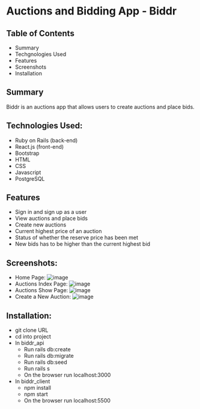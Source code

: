 # Auctions and Bidding App - Biddr

## Table of Contents
- Summary
- Techgnologies Used
- Features
- Screenshots
- Installation

## Summary
Biddr is an auctions app that allows users to create auctions and place bids.

## Technologies Used:

- Ruby on Rails (back-end)
- React.js (front-end)
- Bootstrap
- HTML
- CSS
- Javascript
- PostgreSQL

## Features

- Sign in and sign up as a user
- View auctions and place bids
- Create new auctions
- Current highest price of an auction
- Status of whether the reserve price has been met
- New bids has to be higher than the current highest bid

## Screenshots:

- Home Page:
![image](https://user-images.githubusercontent.com/71687298/189024155-c57b1dac-2285-4218-9474-b3f121d581a7.png)
- Auctions Index Page:
![image](https://user-images.githubusercontent.com/71687298/189024180-5ba71a97-b36b-490c-b530-df40a0f535c9.png)
- Auctions Show Page:
![image](https://user-images.githubusercontent.com/71687298/189024198-ad88ff84-0de9-4cb0-af8d-96a84815e120.png)
- Create a New Auction:
![image](https://user-images.githubusercontent.com/71687298/189024218-c47c9441-06dd-423f-b072-c633ebd4c5ed.png)

## Installation:

- git clone URL
- cd into project
- In biddr_api
    - Run rails db:create
    - Run rails db:migrate
    - Run rails db:seed
    - Run rails s
    - On the browser run localhost:3000
- In biddr_client
    - npm install
    - npm start
    - On the browser run localhost:5500
